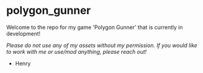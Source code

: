 # polygon_gunner

Welcome to the repo for my game 'Polygon Gunner' that is currently in development! 

*Please do not use any of my assets without my permission. If you would like to work with me or use/mod anything, please reach out!*

- Henry
